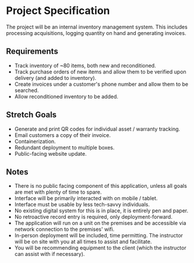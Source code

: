 # Project Specification

The project will be an internal inventory management system. This includes processing acquisitions, logging quantity on hand and generating invoices.

## Requirements

- Track inventory of ~80 items, both new and reconditioned.
- Track purchase orders of new items and allow them to be verified upon delivery (and added to inventory).
- Create invoices under a customer's phone number and allow them to be searched.
- Allow reconditioned inventory to be added.

## Stretch Goals

- Generate and print QR codes for individual asset / warranty tracking.
- Email customers a copy of their invoice.
- Containerization.
- Redundant deployment to multiple boxes.
- Public-facing website update.

## Notes

- There is no public facing component of this application, unless all goals are met with plenty of time to spare.
- Interface will be primarily interacted with on mobile / tablet.
- Interface must be usable by less tech-savvy individuals.
- No existing digital system for this is in place, it is entirely pen and paper.
- No retroactive record entry is required, only deployment-forward.
- The application will run on a unit on the premises and be accessible via network connection to the premises' wifi.
- In-person deployment will be included, time permitting. The instructor will be on site with you at all times to assist and facilitate.
- You will be recommending equipment to the client (which the instructor can assist with if necessary).
